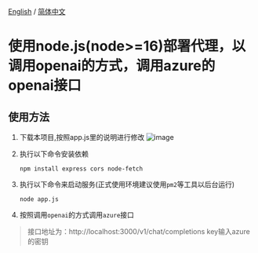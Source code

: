 [English](./readme-en.md) / [简体中文](./readme.md)

# 使用node.js(node>=16)部署代理，以调用openai的方式，调用azure的openai接口

## 使用方法
1. 下载本项目,按照app.js里的说明进行修改
![image](https://img.cdn.czl.net/i/2023/05/25/9t3ev.webp)

2. 执行以下命令安装依赖
    ``` 
    npm install express cors node-fetch
    ```

3. 执行以下命令来启动服务(正式使用环境建议使用`pm2`等工具以后台运行)
    ```
    node app.js
    ```
4. 按照调用`openai`的方式调用`azure`接口
> 接口地址为：http://localhost:3000/v1/chat/completions
> key输入azure的密钥
